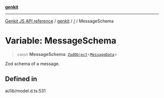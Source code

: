 [**genkit**](../README.md)

***

[Genkit JS API reference](../../README.md) / [genkit](../README.md) / [/](../README.md) / MessageSchema

# Variable: MessageSchema

> `const` **MessageSchema**: [`ZodObject`](../namespaces/z/classes/ZodObject.md)\<[`MessageData`](../type-aliases/MessageData.md)\>

Zod schema of a message.

## Defined in

ai/lib/model.d.ts:531
